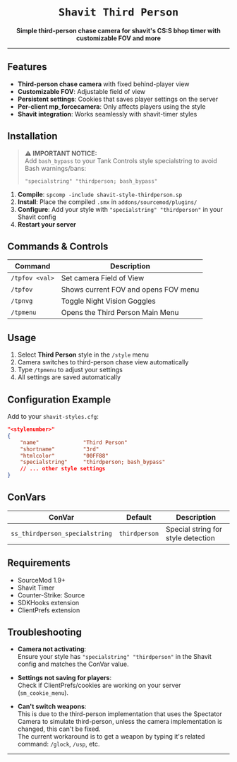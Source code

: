 <div align="center">
  <h1><code>Shavit Third Person</code></h1>
  <p>
    <strong>Simple third-person chase camera for shavit's CS:S bhop timer with customizable FOV and more</strong>
  </p>
</div>

---

## Features

- **Third-person chase camera** with fixed behind-player view
- **Customizable FOV**: Adjustable field of view
- **Persistent settings**: Cookies that saves player settings on the server
- **Per-client mp_forcecamera**: Only affects players using the style
- **Shavit integration**: Works seamlessly with shavit-timer styles

## Installation

> **⚠️ IMPORTANT NOTICE:**  
> Add `bash_bypass` to your Tank Controls style specialstring to avoid Bash warnings/bans:
> ```
> "specialstring" "thirdperson; bash_bypass"
> ```

1. **Compile**: `spcomp -include shavit-style-thirdperson.sp`
2. **Install**: Place the compiled `.smx` in `addons/sourcemod/plugins/`
3. **Configure**: Add your style with `"specialstring" "thirdperson"` in your Shavit config
4. **Restart your server**

## Commands & Controls

| Command         | Description                              |
|-----------------|------------------------------------------|
| `/tpfov <val>`  | Set camera Field of View                 |
| `/tpfov`        | Shows current FOV and opens FOV menu     |
| `/tpnvg`        | Toggle Night Vision Goggles              |
| `/tpmenu`       | Opens the Third Person Main Menu         |

## Usage

1. Select **Third Person** style in the `/style` menu
2. Camera switches to third-person chase view automatically
3. Type `/tpmenu` to adjust your settings
4. All settings are saved automatically

## Configuration Example

Add to your `shavit-styles.cfg`:

```json
"<stylenumber>"
{
    "name"              "Third Person"
    "shortname"         "3rd"
    "htmlcolor"         "00FF88"
    "specialstring"     "thirdperson; bash_bypass"
    // ... other style settings
}
```

## ConVars

| ConVar                        | Default       | Description                    |
|-------------------------------|---------------|--------------------------------|
| `ss_thirdperson_specialstring` | `thirdperson` | Special string for style detection |

## Requirements

- SourceMod 1.9+
- Shavit Timer
- Counter-Strike: Source
- SDKHooks extension
- ClientPrefs extension

## Troubleshooting

- **Camera not activating**:  
  Ensure your style has `"specialstring" "thirdperson"` in the Shavit config and matches the ConVar value.

- **Settings not saving for players**:  
  Check if ClientPrefs/cookies are working on your server (`sm_cookie_menu`).

- **Can't switch weapons**:  
This is due to the third-person implementation that uses the Spectator Camera to simulate third-person, unless the camera implementation is changed, this can't be fixed.  
The current workaround is to get a weapon by typing it's related command: `/glock`, `/usp`, etc.

---